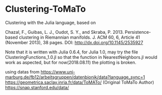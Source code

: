 # Clustering-ToMaTo
Clustering with the Julia language, based on 

Chazal, F., Guibas, L. J., Oudot, S. Y., and Skraba, P. 2013. Persistence-based clustering in Riemannian
manifolds.
J. ACM
60, 6, Article 41 (November 2013), 38 pages.
DOI:
http://dx.doi.org/10.1145/2535927



Note that it is written with Julia 0.6.4, for Julia 1.0, may try the file ClusteringFunctions_1.0.jl so that the function in NearestNeighbors.jl would work as aspected, but for now(2018.08.11) the plotting is broken.


using datas from
https://www.uni-marburg.de/fb12/arbeitsgruppen/datenbionik/data?language_sync=1
https://geometrica.saclay.inria.fr/data/ToMATo/        (Original ToMaTo Author)
https://snap.stanford.edu/data/
